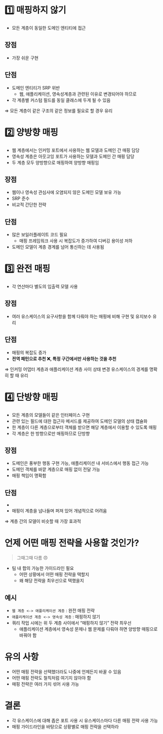 # 1️⃣ 매핑하지 않기

- 모든 계층이 동일한 도메인 엔티티에 접근

## 장점

- 가장 쉬운 구현

## 단점

- 도메인 엔티티가 SRP 위반
    - 웹, 애플리케이션, 영속성계층과 관련된 이유로 변경되어야 하므로
- 각 계층별 커스텀 필드를 동일 클래스에 두게 될 수 있음

⇒ 모든 계층이 같은 구조의 같은 정보를 필요로 할 경우 유리

# 2️⃣ 양방향 매핑

- 웹 계층에서는 인커밍 포트에서 사용하는 웹 모델과 도메인 간 매핑 담당
- 영속성 계층은 아웃고잉 포트가 사용하는 모델과 도메인 간 매핑 담당
- 두 계층 모두 양방향으로 매핑하여 양방향 매핑임

## 장점

- 웹이나 영속성 관심사에 오염되지 않은 도메인 모델 보유 가능
- SRP 준수
- 비교적 간단한 전략

## 단점

- 많은 보일러플레이트 코드 필요
    - 매핑 프레임워크 사용 시 복잡도가 증가하여 디버깅 용이성 저하
- 도메인 모델이 계층 경계를 넘어 통신하는 데 사용됨

# 3️⃣ 완전 매핑

- 각 연산마다 별도의 입출력 모델 사용

## 장점

- 여러 유스케이스의 요구사항을 함께 다뤄야 하는 매핑에 비해 구현 및 유지보수 유리

## 단점

- 매핑의 복잡도 증가
- **전역 패턴으로 추천 ❌, 특정 구간에서만 사용하는 것을 추천**

⇒ 인커밍 어댑터 계층과 애플리케이션 계층 사이 상태 변경 유스케이스의 경계를 명확히 할 때 유리

# 4️⃣ 단방향 매핑

- 모든 계층의 모델들이 같은 인터페이스 구현
- 관련 있는 필드에 대한 접근자 메서드를 제공하여 도메인 모델의 상태 캡슐화
- 한 계층이 다른 계층으로부터 객체를 받으면 해당 계층에서 이용할 수 있도록 매핑
- 각 계층은 한 방향으로만 매핑하므로 단방향

## 장점

- 도메인은 풍부한 행동 구현 가능, 애플리케이션 내 서비스에서 행동 접근 가능
- 도메인 객체를 바깥 계층으로 매핑 없이 전달 가능
- 매핑 책임이 명확함

## 단점

- 
- 매핑이 계층을 넘나들며 퍼져 있어 개념적으로 어려움

⇒ 계층 간의 모델이 비슷할 때 가장 효과적

# 언제 어떤 매핑 전략을 사용할 것인가?

> 그때그때 다름 😠
> 
- 팀 내 합의 가능한 가이드라인 필요
    - 어떤 상황에서 어떤 매핑 전략을 택할지
    - 왜 해당 전략을 최우선으로 택했을지

## 예시

- `웹 계층 <-> 애플리케이션 계층` : 완전 매핑 전략
- `애플리케이션 계층 <-> 영속성 계층` : 매핑하지 않기
- 쿼리 작업 시에는 위 두 계층 사이에서 “매핑하지 않기” 전략 최우선
    - 애플리케이션 계층에서 영속성 문제나 웹 문제를 다뤄야 하면 양방향 매핑으로 바꿔야 함

# 유의 사항

- 어떤 매핑 전략을 선택했더라도 나중에 언제든지 바꿀 수 있음
- 어떤 매핑 전략도 철칙처럼 여기지 않아야 함
- 매핑 전략은 여러 가지 섞어 사용 가능

# 결론

- 각 유스케이스에 대해 좁은 포트 사용 시 유스케이스마다 다른 매핑 전략 사용 가능
- 매핑 가이드라인을 바탕으로 상황별로 매핑 전략을 선택하라
